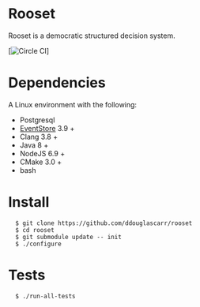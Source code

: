 Rooset
========

Rooset is a democratic structured decision system.

[![Circle CI](https://circleci.com/gh/ddouglascarr/rooset.png?style=shield&circle-token=df883778b8696aba14f9b77e350c90a587702517)]

Dependencies
=============

A Linux environment with the following:
  - Postgresql  
  - [EventStore](https://geteventstore.com) 3.9 +
  - Clang 3.8 +
  - Java 8 +
  - NodeJS 6.9 +
  - CMake 3.0 +
  - bash


Install
=========

```
  $ git clone https://github.com/ddouglascarr/rooset
  $ cd rooset
  $ git submodule update -- init
  $ ./configure
```

Tests
=========

```
  $ ./run-all-tests
```
